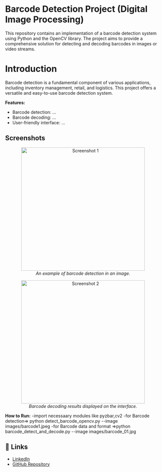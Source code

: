# Barcode Detection Project (Digital Image Processing)

This repository contains an implementation of a barcode detection system using Python and the OpenCV library. The project aims to provide a comprehensive solution for detecting and decoding barcodes in images or video streams.

# Introduction
Barcode detection is a fundamental component of various applications, including inventory management, retail, and logistics. This project offers a versatile and easy-to-use barcode detection system.

**Features:**
- Barcode detection: ...
- Barcode decoding: ...
- User-friendly interface: ...

## Screenshots

<p align="center">
  <img src="path-to-screenshot1.png" alt="Screenshot 1" width="400">
  <br>
  <em>An example of barcode detection in an image.</em>
</p>
<p align="center">
  <img src="path-to-screenshot2.png" alt="Screenshot 2" width="400">
  <br>
  <em>Barcode decoding results displayed on the interface.</em>
</p>

**How to Run:**
-import necessaary modules like pyzbar,cv2
-for Barcode detection=> python detect_barcode_opencv.py --image images/barcode1.jpeg
-for Barcode data and format =>python barcode_detect_and_decode.py --image images/barcode_01.jpg

## 🔗 Links
- [LinkedIn](https://www.linkedin.com/in/your-linkedin-profile/)
- [GitHub Repository](https://github.com/your-username/your-barcode-detection-project)
